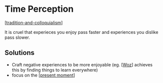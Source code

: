 # Time Perception

[[tradition-and-colloquialism]]

It is cruel that experieces you enjoy pass faster and experiences you dislike pass slower.

## Solutions
- Craft negative experiences to be more enjoyable (eg. [[Woz]] achieves this by finding things to learn everywhere)
- focus on the [[present moment]]

[//begin]: # "Autogenerated link references for markdown compatibility"
[tradition-and-colloquialism]: tradition-and-colloquialism "Tradition and Colloquialism"
[Woz]: Woz "Woz"
[present moment]: present-moment "Present Moment"
[//end]: # "Autogenerated link references"
